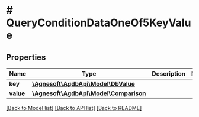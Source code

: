 # # QueryConditionDataOneOf5KeyValue

## Properties

Name | Type | Description | Notes
------------ | ------------- | ------------- | -------------
**key** | [**\Agnesoft\AgdbApi\Model\DbValue**](DbValue.md) |  |
**value** | [**\Agnesoft\AgdbApi\Model\Comparison**](Comparison.md) |  |

[[Back to Model list]](../../README.md#models) [[Back to API list]](../../README.md#endpoints) [[Back to README]](../../README.md)
